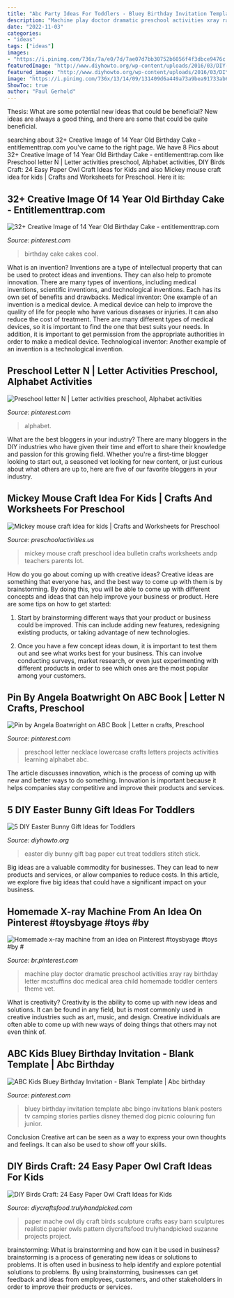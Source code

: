 ```yaml
---
title: "Abc Party Ideas For Toddlers - Bluey Birthday Invitation Template Abc Bingo Invitations Blank Posters Tv Camping Stories Parties Disney Themed Dog Picnic Colouring Fun Junior"
description: "Machine play doctor dramatic preschool activities xray ray birthday letter mcstuffins doc medical area child homemade toddler centers theme vet"
date: "2022-11-03"
categories:
- "ideas"
tags: ["ideas"]
images:
- "https://i.pinimg.com/736x/7a/e0/7d/7ae07d7bb30752b6056f4f3dbce9476c.jpg"
featuredImage: "http://www.diyhowto.org/wp-content/uploads/2016/03/DIY-Paper-Bag-Bunny-Treat-Easter-Bunny-Gift-Ideas.jpg"
featured_image: "http://www.diyhowto.org/wp-content/uploads/2016/03/DIY-Paper-Bag-Bunny-Treat-Easter-Bunny-Gift-Ideas.jpg"
image: "https://i.pinimg.com/736x/13/14/09/131409d6a449a73a9bea91733ab6886c.jpg"
ShowToc: true
author: "Paul Gerhold"
---
```



Thesis: What are some potential new ideas that could be beneficial?
New ideas are always a good thing, and there are some that could be quite beneficial.

	

		
searching about 32+ Creative Image of 14 Year Old Birthday Cake - entitlementtrap.com you've came to the right page. We have 8 Pics about 32+ Creative Image of 14 Year Old Birthday Cake - entitlementtrap.com like Preschool letter N | Letter activities preschool, Alphabet activities, DIY Birds Craft: 24 Easy Paper Owl Craft Ideas for Kids and also Mickey mouse craft idea for kids | Crafts and Worksheets for Preschool. Here it is:
		
    
## 32+ Creative Image Of 14 Year Old Birthday Cake - Entitlementtrap.com

<img loading=lazy src="https://i.pinimg.com/736x/13/14/09/131409d6a449a73a9bea91733ab6886c.jpg" onerror="this.onerror=null;this.src='https://tse4.mm.bing.net/th?id=OIP.f9SpQ-FLyVfKvVjz5cS6lwHaNK&amp;pid=15.1';" alt="32+ Creative Image of 14 Year Old Birthday Cake - entitlementtrap.com">

_Source: pinterest.com_

>birthday cake cakes cool. 

	

What is an invention?
Inventions are a type of intellectual property that can be used to protect ideas and inventions. They can also help to promote innovation. There are many types of inventions, including medical inventions, scientific inventions, and technological inventions. Each has its own set of benefits and drawbacks.
Medical inventor: 
One example of an invention is a medical device. A medical device can help to improve the quality of life for people who have various diseases or injuries. It can also reduce the cost of treatment. 
There are many different types of medical devices, so it is important to find the one that best suits your needs. In addition, it is important to get permission from the appropriate authorities in order to make a medical device. 
Technological inventor: 
Another example of an invention is a technological invention.

    
## Preschool Letter N | Letter Activities Preschool, Alphabet Activities

<img loading=lazy src="https://i.pinimg.com/736x/7a/e0/7d/7ae07d7bb30752b6056f4f3dbce9476c.jpg" onerror="this.onerror=null;this.src='https://tse4.mm.bing.net/th?id=OIP.UpwuedIJx5zrWPdcfO9ifAHaKa&amp;pid=15.1';" alt="Preschool letter N | Letter activities preschool, Alphabet activities">

_Source: pinterest.com_

>alphabet. 

	

What are the best bloggers in your industry?
There are many bloggers in the DIY industries who have given their time and effort to share their knowledge and passion for this growing field. Whether you're a first-time blogger looking to start out, a seasoned vet looking for new content, or just curious about what others are up to, here are five of our favorite bloggers in your industry.

    
## Mickey Mouse Craft Idea For Kids | Crafts And Worksheets For Preschool

<img loading=lazy src="http://www.preschoolactivities.us/wp-content/uploads/2016/05/mickey-mouse-bulletin-board-225x300.jpg" onerror="this.onerror=null;this.src='https://tse3.mm.bing.net/th?id=OIP.Pvecc1scMZQpDAwyZKqbkQAAAA&amp;pid=15.1';" alt="Mickey mouse craft idea for kids | Crafts and Worksheets for Preschool">

_Source: preschoolactivities.us_

>mickey mouse craft preschool idea bulletin crafts worksheets andp teachers parents lot. 

	

How do you go about coming up with creative ideas?
Creative ideas are something that everyone has, and the best way to come up with them is by brainstorming. By doing this, you will be able to come up with different concepts and ideas that can help improve your business or product. Here are some tips on how to get started:
1. Start by brainstorming different ways that your product or business could be improved. This can include adding new features, redesigning existing products, or taking advantage of new technologies.

2. Once you have a few concept ideas down, it is important to test them out and see what works best for your business. This can involve conducting surveys, market research, or even just experimenting with different products in order to see which ones are the most popular among your customers.


    
## Pin By Angela Boatwright On ABC Book | Letter N Crafts, Preschool

<img loading=lazy src="https://i.pinimg.com/736x/c3/f3/55/c3f355741e84161281697bbb66ad1e98--preschool-letters-learning-letters.jpg" onerror="this.onerror=null;this.src='https://tse1.mm.bing.net/th?id=OIP._YrhbmWsG16EpCsTV1jJEgDgEs&amp;pid=15.1';" alt="Pin by Angela Boatwright on ABC Book | Letter n crafts, Preschool">

_Source: pinterest.com_

>preschool letter necklace lowercase crafts letters projects activities learning alphabet abc. 

	

The article discusses innovation, which is the process of coming up with new and better ways to do something. Innovation is important because it helps companies stay competitive and improve their products and services.

    
## 5 DIY Easter Bunny Gift Ideas For Toddlers

<img loading=lazy src="http://www.diyhowto.org/wp-content/uploads/2016/03/DIY-Paper-Bag-Bunny-Treat-Easter-Bunny-Gift-Ideas.jpg" onerror="this.onerror=null;this.src='https://tse4.mm.bing.net/th?id=OIP.WevhTa-3k1z_0HirIp3zcQHaKX&amp;pid=15.1';" alt="5 DIY Easter Bunny Gift Ideas for Toddlers">

_Source: diyhowto.org_

>easter diy bunny gift bag paper cut treat toddlers stitch stick. 

	

Big ideas are a valuable commodity for businesses. They can lead to new products and services, or allow companies to reduce costs. In this article, we explore five big ideas that could have a significant impact on your business.

    
## Homemade X-ray Machine From An Idea On Pinterest #toysbyage #toys #by #

<img loading=lazy src="https://i.pinimg.com/736x/27/ff/d2/27ffd273189214e63558d4250a5b2ce0.jpg" onerror="this.onerror=null;this.src='https://tse2.mm.bing.net/th?id=OIP.gUOAzQN42aRBvznbejUHqAHaNK&amp;pid=15.1';" alt="Homemade x-ray machine from an idea on Pinterest #toysbyage #toys #by #">

_Source: br.pinterest.com_

>machine play doctor dramatic preschool activities xray ray birthday letter mcstuffins doc medical area child homemade toddler centers theme vet. 

	

What is creativity?
Creativity is the ability to come up with new ideas and solutions. It can be found in any field, but is most commonly used in creative industries such as art, music, and design. Creative individuals are often able to come up with new ways of doing things that others may not even think of.

    
## ABC Kids Bluey Birthday Invitation - Blank Template | Abc Birthday

<img loading=lazy src="https://i.pinimg.com/736x/b0/51/55/b051558c75537691446253c213557086.jpg" onerror="this.onerror=null;this.src='https://tse1.mm.bing.net/th?id=OIP.7ZOci68HO7CKC7EXx9fRmgHaLH&amp;pid=15.1';" alt="ABC Kids Bluey Birthday Invitation - Blank Template | Abc birthday">

_Source: pinterest.com_

>bluey birthday invitation template abc bingo invitations blank posters tv camping stories parties disney themed dog picnic colouring fun junior. 

	

Conclusion
Creative art can be seen as a way to express your own thoughts and feelings. It can also be used to show off your skills.

    
## DIY Birds Craft: 24 Easy Paper Owl Craft Ideas For Kids

<img loading=lazy src="https://diycraftsfood.trulyhandpicked.com/wp-content/uploads/2016/06/DIY-owl-paper-craft_jt.jpg" onerror="this.onerror=null;this.src='https://tse3.mm.bing.net/th?id=OIP.2E0Dc39AWpOKietXTcLi2wHaKW&amp;pid=15.1';" alt="DIY Birds Craft: 24 Easy Paper Owl Craft Ideas for Kids">

_Source: diycraftsfood.trulyhandpicked.com_

>paper mache owl diy craft birds sculpture crafts easy barn sculptures realistic papier owls pattern diycraftsfood trulyhandpicked suzanne projects project. 

	

brainstorming: What is brainstorming and how can it be used in business?
brainstorming is a process of generating new ideas or solutions to problems. It is often used in business to help identify and explore potential solutions to problems. By using brainstorming, businesses can get feedback and ideas from employees, customers, and other stakeholders in order to improve their products or services.

